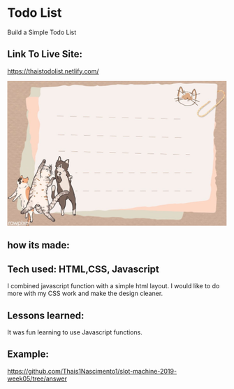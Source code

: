 #  Todo List

 Build a Simple Todo List

## Link To Live Site:

https://thaistodolist.netlify.com/

![to-do-list](todolist.png)

## how its made:

## Tech used: HTML,CSS, Javascript

I combined javascript function with a simple html layout. I would like to do more with my CSS work and make the design cleaner.

## Lessons learned:
It was fun learning to use Javascript functions.

## Example:
https://github.com/Thais1Nascimento1/slot-machine-2019-week05/tree/answer
